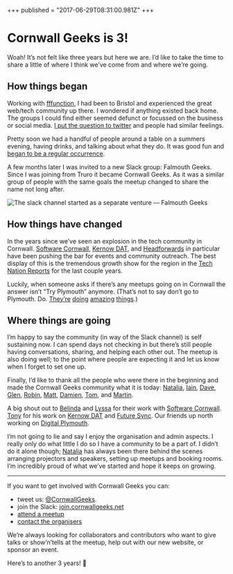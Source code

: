 +++
published = "2017-06-29T08:31:00.981Z"
+++

# Cornwall Geeks is 3!

Woah! It’s not felt like three years but here we are. I’d like to take the time
to share a little of where I think we’ve come from and where we’re going.

## How things began

Working with [fffunction](https://fffunction.co/), I had been to Bristol and
experienced the great web/tech community up there. I wondered if anything
existed back home. The groups I could find either seemed defunct or focussed on
the business or social media. [I put the question to twitter](https://twitter.com/dnrvs/status/477208911083499520) and people had
similar feelings.

Pretty soon we had a handful of people around a table on a summers evening,
having drinks, and talking about what they do. It was good fun and [began to be a
regular occurrence](https://www.meetup.com/Cornwall-Digital/events/189751742/).

A few months later I was invited to a new Slack group: Falmouth Geeks. Since I
was joining from Truro it became Cornwall Geeks. As it was a similar group of
people with the same goals the meetup changed to share the name not long after.

![The slack channel started as a separate venture — Falmouth Geeks](/img/cornwall-geeks-is-three.png)

## How things have changed

In the years since we’ve seen an explosion in the tech community in Cornwall.
[Software Cornwall](https://www.softwarecornwall.org/), [Kernow
DAT](https://kernowdat.co.uk/), and
[Headforwards](https://www.headforwards.com/) in particular have been pushing
the bar for events and community outreach. The best display of this is the
tremendous growth show for the region in the [Tech Nation
Reports](https://www.softwarecornwall.org/tech-nation-report-2017/) for the last
couple years.

Luckily, when someone asks if there’s any meetups going on in Cornwall the
answer isn’t “Try Plymouth” anymore. (That’s not to say don’t go to Plymouth.
Do. [They’re](https://www.digitalplymouth.com/)
[doing](http://plymouth.thedata.place/) [amazing](https://futuresync.co.uk/)
[things](https://www.meetup.com/The-THINQTANQ-Events-Meetups-and-More-in-Plymouth/).)

## Where things are going

I’m happy to say the community (in way of the Slack channel) is self sustaining
now. I can spend days not checking in but there’s still people having
conversations, sharing, and helping each other out. The meetup is also doing
well; to the point where people are expecting it and let us know when I forget
to set one up.

Finally, I’d like to thank all the people who were there in the beginning and
made the Cornwall Geeks community what it is today:
[Natalia](https://twitter.com/natkutala), [Iain](https://twitter.com/iainlobb),
[Dave](https://twitter.com/BigLittleFlan),
[Glen](https://twitter.com/glengineered),
[Robin](https://twitter.com/redannick), [Matt](https://twitter.com/hermitgames),
[Damien](https://twitter.com/Damien_Hogan),
[Tom](https://twitter.com/tomreadings), and
[Martin](https://twitter.com/martincoote).

A big shout out to [Belinda](https://twitter.com/belindawaldock) and
[Lyssa](https://twitter.com/LyssaCrump) for their work with [Software
Cornwall](https://twitter.com/swcornwall).
[Tony](https://twitter.com/tonyedwardspz) for his work on [Kernow
DAT](https://twitter.com/KernowDAT) and [Future
Sync](https://twitter.com/FutureSyncConf). Our friends up north working on
[Digital Plymouth](https://twitter.com/DigitalPlymouth).

I’m not going to lie and say I enjoy the organisation and admin aspects. I
really only do what little I do so I have a community to be a part of. I didn’t
do it alone though; [Natalia](https://twitter.com/natkutala) has always been
there behind the scenes arranging projectors and speakers, setting up meetups
and booking rooms. I’m incredibly proud of what we’ve started and hope it keeps
on growing.

*****

If you want to get involved with Cornwall Geeks you can:

* tweet us: [@CornwallGeeks](https://twitter.com/cornwallgeeks).
* join the Slack: [join.cornwallgeeks.net](https://join.cornwallgeeks.net/)
* [attend a meetup](https://www.meetup.com/Cornwall-Digital/)
* [contact the organisers](https://cornwallgeeks.github.io/organisers/)

We’re always looking for collaborators and contributors who want to give talks
or show’n’tells at the meetup, help out with our new website, or sponsor an
event.

Here’s to another 3 years! 🎉
